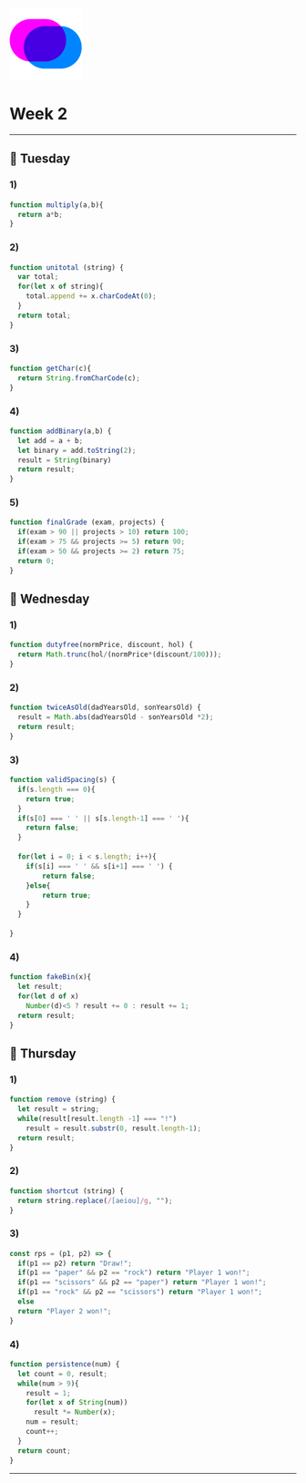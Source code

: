 ![Core Code](/Weeks/images/corecode2.png)
# Week 2
---
## 🔴 Tuesday
### 1) 
``` js
function multiply(a,b){
  return a*b;
}
```
### 2) 
``` js
function unitotal (string) {
  var total;
  for(let x of string){
    total.append += x.charCodeAt(0);
  }
  return total;
}
```
### 3) 
``` js
function getChar(c){
  return String.fromCharCode(c);
}
```
### 4) 
``` js
function addBinary(a,b) {
  let add = a + b;
  let binary = add.toString(2);
  result = String(binary)
  return result;
}
```
### 5) 
``` js
function finalGrade (exam, projects) {
  if(exam > 90 || projects > 10) return 100;
  if(exam > 75 && projects >= 5) return 90;
  if(exam > 50 && projects >= 2) return 75;
  return 0;
}
```
## 🔴 Wednesday
### 1) 
``` js
function dutyfree(normPrice, discount, hol) {
  return Math.trunc(hol/(normPrice*(discount/100)));
}
```
### 2) 
``` js
function twiceAsOld(dadYearsOld, sonYearsOld) {
  result = Math.abs(dadYearsOld - sonYearsOld *2); 
  return result;
}
```
### 3) 
``` js
function validSpacing(s) {
  if(s.length === 0){
    return true;
  }
  if(s[0] === ' ' || s[s.length-1] === ' '){
    return false;
  }
  
  for(let i = 0; i < s.length; i++){
    if(s[i] === ' ' && s[i+1] === ' ') {
        return false;
    }else{
        return true;
    }
  }

}
```
### 4) 
``` js
function fakeBin(x){
  let result;
  for(let d of x)
    Number(d)<5 ? result += 0 : result += 1;
  return result;
}
```

## 🔴 Thursday
### 1) 
``` js
function remove (string) {  
  let result = string;
  while(result[result.length -1] === "!")
    result = result.substr(0, result.length-1);
  return result;
}
```
### 2) 
``` js
function shortcut (string) {
  return string.replace(/[aeiou]/g, "");
}
```
### 3) 
``` js
const rps = (p1, p2) => {
  if(p1 == p2) return "Draw!";
  if(p1 == "paper" && p2 == "rock") return "Player 1 won!";
  if(p1 == "scissors" && p2 == "paper") return "Player 1 won!";
  if(p1 == "rock" && p2 == "scissors") return "Player 1 won!";
  else
  return "Player 2 won!";
}
```
### 4) 
``` js
function persistence(num) {
  let count = 0, result;
  while(num > 9){
    result = 1;
    for(let x of String(num))
      result *= Number(x);
    num = result;
    count++;
  }
  return count;
}
```
---

